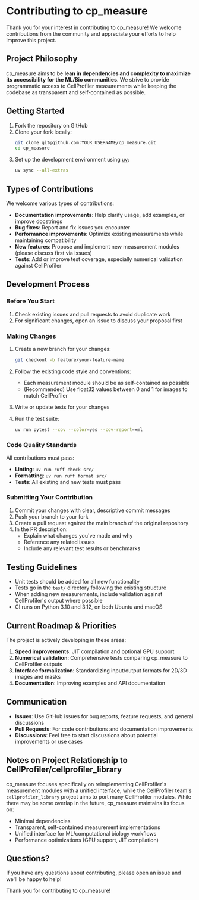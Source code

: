 # Contributing to cp_measure

Thank you for your interest in contributing to cp_measure! We welcome contributions from the community and appreciate your efforts to help improve this project.

## Project Philosophy

cp_measure aims to be **lean in dependencies and complexity to maximize its accessibility for the ML/Bio communities**. We strive to provide programmatic access to CellProfiler measurements while keeping the codebase as transparent and self-contained as possible.

## Getting Started

1. Fork the repository on GitHub
2. Clone your fork locally:
   ```bash
   git clone git@github.com:YOUR_USERNAME/cp_measure.git
   cd cp_measure
   ```
3. Set up the development environment using [uv](https://github.com/astral-sh/uv?tab=readme-ov-file#installation):
   ```bash
   uv sync --all-extras
   ```

## Types of Contributions

We welcome various types of contributions:

- **Documentation improvements**: Help clarify usage, add examples, or improve docstrings
- **Bug fixes**: Report and fix issues you encounter
- **Performance improvements**: Optimize existing measurements while maintaining compatibility
- **New features**: Propose and implement new measurement modules (please discuss first via issues)
- **Tests**: Add or improve test coverage, especially numerical validation against CellProfiler

## Development Process

### Before You Start

1. Check existing issues and pull requests to avoid duplicate work
2. For significant changes, open an issue to discuss your proposal first

### Making Changes

1. Create a new branch for your changes:
   ```bash
   git checkout -b feature/your-feature-name
   ```

2. Follow the existing code style and conventions:
   - Each measurement module should be as self-contained as possible
   - (Recommended) Use float32 values between 0 and 1 for images to match CellProfiler

3. Write or update tests for your changes

4. Run the test suite:
   ```bash
   uv run pytest --cov --color=yes --cov-report=xml
   ```

### Code Quality Standards

All contributions must pass:
- **Linting**: `uv run ruff check src/`
- **Formatting**: `uv run ruff format src/`
- **Tests**: All existing and new tests must pass

### Submitting Your Contribution

1. Commit your changes with clear, descriptive commit messages
2. Push your branch to your fork
3. Create a pull request against the main branch of the original repository
4. In the PR description:
   - Explain what changes you've made and why
   - Reference any related issues
   - Include any relevant test results or benchmarks

## Testing Guidelines

- Unit tests should be added for all new functionality
- Tests go in the `test/` directory following the existing structure
- When adding new measurements, include validation against CellProfiler's output where possible
- CI runs on Python 3.10 and 3.12, on both Ubuntu and macOS

## Current Roadmap & Priorities

The project is actively developing in these areas:

1. **Speed improvements**: JIT compilation and optional GPU support
2. **Numerical validation**: Comprehensive tests comparing cp_measure to CellProfiler outputs
3. **Interface formalization**: Standardizing input/output formats for 2D/3D images and masks
4. **Documentation**: Improving examples and API documentation

## Communication

- **Issues**: Use GitHub issues for bug reports, feature requests, and general discussions
- **Pull Requests**: For code contributions and documentation improvements
- **Discussions**: Feel free to start discussions about potential improvements or use cases

## Notes on Project Relationship to CellProfiler/cellprofiler_library

cp_measure focuses specifically on reimplementing CellProfiler's measurement modules with a unified interface, while the CellProfiler team's `cellprofiler_library` project aims to port many CellProfiler modules. While there may be some overlap in the future, cp_measure maintains its focus on:
- Minimal dependencies
- Transparent, self-contained measurement implementations
- Unified interface for ML/computational biology workflows
- Performance optimizations (GPU support, JIT compilation)

## Questions?

If you have any questions about contributing, please open an issue and we'll be happy to help!

Thank you for contributing to cp_measure!
